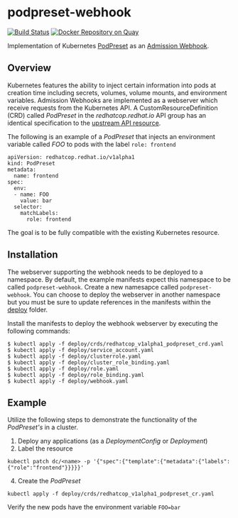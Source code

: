 # podpreset-webhook

[![Build Status](https://travis-ci.org/redhat-cop/podpreset-webhook.svg?branch=master)](https://travis-ci.org/redhat-cop/podpreset-webhook) [![Docker Repository on Quay](https://quay.io/repository/redhat-cop/podpreset-webhook/status "Docker Repository on Quay")](https://quay.io/repository/redhat-cop/podpreset-webhook)

Implementation of Kubernetes [PodPreset](https://kubernetes.io/docs/concepts/workloads/pods/podpreset/) as an [Admission Webhook](https://kubernetes.io/docs/reference/access-authn-authz/extensible-admission-controllers/).

## Overview

Kubernetes features the ability to inject certain information into pods at creation time including secrets, volumes, volume mounts, and environment variables. Admission Webhooks are implemented as a webserver which receive requests from the Kubernetes API. A CustomResourceDefinition (CRD) called _PodPreset_ in the _redhatcop.redhat.io_ API group has an identical specification to the [upstream API resource](https://kubernetes.io/docs/reference/generated/kubernetes-api/v1.13/#podpreset-v1alpha1-settings-k8s-io).

The following is an example of a _PodPreset_ that injects an environment variable called _FOO_ to pods with the label `role: frontend`

```
apiVersion: redhatcop.redhat.io/v1alpha1
kind: PodPreset
metadata:
  name: frontend
spec:
  env:
  - name: FOO
    value: bar
  selector:
    matchLabels:
      role: frontend
```

The goal is to be fully compatible with the existing Kubernetes resource.

## Installation

The webserver supporting the webhook needs to be deployed to a namespace. By default, the example manifests expect this namespace to be called `podpreset-webhook`. Create a new namesapce called `podpreset-webhook`. You can choose to deploy the webserver in another namespace but you must be sure to update references in the manifests within the [deploy](deploy) folder.

Install the manifests to deploy the webhook webserver by executing the following commands:

```
$ kubectl apply -f deploy/crds/redhatcop_v1alpha1_podpreset_crd.yaml
$ kubectl apply -f deploy/service_account.yaml
$ kubectl apply -f deploy/clusterrole.yaml
$ kubectl apply -f deploy/cluster_role_binding.yaml
$ kubectl apply -f deploy/role.yaml
$ kubectl apply -f deploy/role_binding.yaml
$ kubectl apply -f deploy/webhook.yaml
```

## Example

Utilize the following steps to demonstrate the functionality of the _PodPreset's_ in a cluster.

1. Deploy any applications (as a _DeploymentConfig_ or _Deployment_)
2. Label the resource

```
kubectl patch dc/<name> -p '{"spec":{"template":{"metadata":{"labels":{"role":"frontend"}}}}}'
```

4. Create the _PodPreset_

```
kubectl apply -f deploy/crds/redhatcop_v1alpha1_podpreset_cr.yaml
```

Verify the new pods have the environment variable `FOO=bar`
